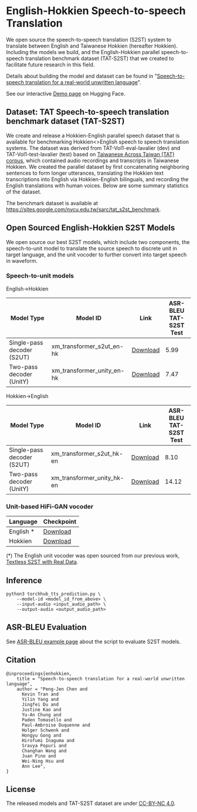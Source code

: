 # English-Hokkien Speech-to-speech Translation

We open source the speech-to-speech translation (S2ST) system to translate between English and Taiwanese Hokkien (hereafter Hokkien). Including the models we build, and the English-Hokkien parallel speech-to-speech translation benchmark dataset (TAT-S2ST) that we created to facilitate future research in this field.

Details about building the model and dataset can be found in "[Speech-to-speech translation for a real-world unwritten language](https://research.facebook.com/publications/hokkien-direct-speech-to-speech-translation)".

See our interactive [Demo page](https://huggingface.co/spaces/facebook/Hokkien_Translation) on Hugging Face.

## Dataset: TAT Speech-to-speech translation benchmark dataset (TAT-S2ST)

We create and release a Hokkien-English parallel speech dataset that is available for benchmarking Hokkien<>English speech to speech translation systems. The dataset was derived from TAT-Vol1-eval-lavalier (dev) and TAT-Vol1-test-lavalier (test) based on [Taiwanese Across Taiwan (TAT) corpus](https://sites.google.com/speech.ntut.edu.tw/fsw/home/tat-corpus), which contained audio recordings and transcripts in Taiwanese Hokkien.
We created the parallel dataset by first concatenating neighboring sentences to form longer utterances, translating the Hokkien text transcriptions into English via Hokkien-English bilinguals, and recording the English translations with human voices. Below are some summary statistics of the dataset.

The benchmark dataset is available at https://sites.google.com/nycu.edu.tw/sarc/tat_s2st_benchmark.

## Open Sourced English-Hokkien S2ST Models

We open source our best S2ST models, which include two components, the speech-to-unit model to translate the source speech to discrete unit in target language, and the unit vocoder to further convert into target speech in waveform.

### Speech-to-unit models

English->Hokkien

| Model Type | Model ID | Link | ASR-BLEU <br> TAT-S2ST Test |
|-|-|-|-|
| Single-pass decoder (S2UT) | xm_transformer_s2ut_en-hk | [Download](https://dl.fbaipublicfiles.com/fairseq/s2t/xm_transformer_s2ut_en-hk.tar.gz) | 5.99 |
| Two-pass decoder (UnitY) | xm_transformer_unity_en-hk | [Download](https://dl.fbaipublicfiles.com/fairseq/s2t/xm_transformer_unity_en-hk.tar.gz) | 7.47 |

Hokkien->English

| Model Type | Model ID | Link | ASR-BLEU <br> TAT-S2ST Test |
|-|-|-|-|
| Single-pass decoder (S2UT) | xm_transformer_s2ut_hk-en | [Download](https://dl.fbaipublicfiles.com/fairseq/s2t/xm_transformer_s2ut_hk-en.tar.gz) | 8.10 |
| Two-pass decoder (UnitY) | xm_transformer_unity_hk-en | [Download](https://dl.fbaipublicfiles.com/fairseq/s2t/xm_transformer_unity_hk-en.tar.gz) | 14.12 |

### Unit-based HiFi-GAN vocoder

| Language | Checkpoint |
|-|-|
| English * | [Download](http://dl.fbaipublicfiles.com/fairseq/vocoder/unit_hifigan_mhubert_vp_en_es_fr_it3_400k_layer11_km1000_lj_dur.tar.gz) |
| Hokkien | [Download](http://dl.fbaipublicfiles.com/fairseq/vocoder/unit_hifigan_HK_layer12.km2500_frame_TAT-TTS.tar.gz) |

(*) The English unit vocoder was open sourced from our previous work, [Textless S2ST with Real Data](https://github.com/facebookresearch/fairseq/blob/main/examples/speech_to_speech/docs/textless_s2st_real_data.md#unit-based-hifi-gan-vocoder).

## Inference
```
python3 torchhub_tts_prediction.py \
    --model-id <model_id_from_above> \
    --input-audio <input_audio_path> \
    --output-audio <output_audio_path>
```

## ASR-BLEU Evaluation

See [ASR-BLEU example page](https://github.com/facebookresearch/fairseq/tree/ust/examples/speech_to_speech/asr_bleu) about the script to evaluate S2ST models.


## Citation
```
@inproceedings{enhokkien,
    title = "Speech-to-speech translation for a real-world unwritten language",
    author = "Peng-Jen Chen and
      Kevin Tran and
      Yilin Yang and
      Jingfei Du and
      Justine Kao and
      Yu-An Chung and
      Paden Tomasello and
      Paul-Ambroise Duquenne and
      Holger Schwenk and
      Hongyu Gong and
      Hirofumi Inaguma and
      Sravya Popuri and
      Changhan Wang and
      Juan Pino and
      Wei-Ning Hsu and
      Ann Lee",
}
```

## License

The released models and TAT-S2ST dataset are under [CC-BY-NC 4.0](../../LICENSE.model).
